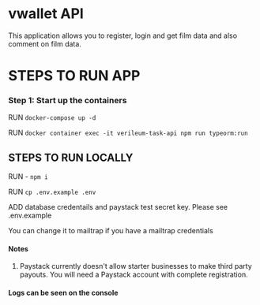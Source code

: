 # vwallet API
This application allows you to register, login and get film data and also comment on film data.

# STEPS TO RUN APP
### Step 1: Start up the containers
RUN `docker-compose up -d ` 

RUN `docker container exec -it verileum-task-api npm run typeorm:run`


## STEPS TO RUN LOCALLY

RUN - `npm i`

RUN `cp .env.example .env`

ADD database credentails and paystack test secret key. Please see .env.example

You can change it to mailtrap if you have a mailtrap credentials

#### Notes

1. Paystack currently doesn't allow starter businesses to make third party payouts. You will need a
Paystack account with complete registration.

#### Logs can be seen on the console

